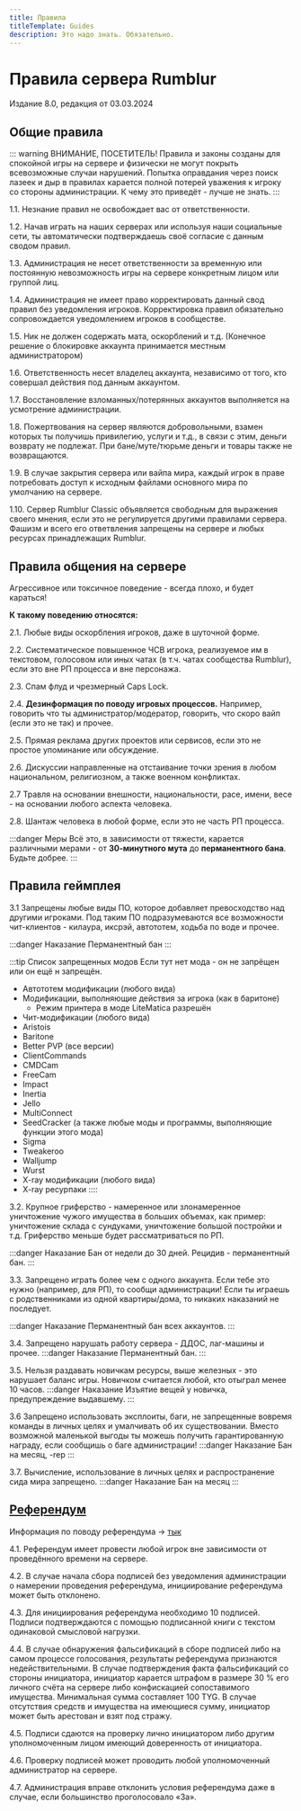 ```yaml
---
title: Правила
titleTemplate: Guides
description: Это надо знать. Обязательно.
---
```


# Правила сервера Rumblur
Издание 8.0, редакция от 03.03.2024

## Общие правила

::: warning ВНИМАНИЕ, ПОСЕТИТЕЛЬ!
Правила и законы созданы для спокойной игры на сервере и физически не могут покрыть всевозможные случаи нарушений. Попытка оправдания через поиск лазеек и дыр в правилах карается полной потерей уважения к игроку со стороны администрации. К чему это приведёт - лучше не знать.
:::

1.1. Незнание правил не освобождает вас от ответственности.

1.2. Начав играть на наших серверах или используя наши социальные сети, ты автоматически подтверждаешь своё согласие с данным сводом правил.

1.3. Администрация не несет ответственности за временную или постоянную невозможность игры на сервере конкретным лицом или группой лиц.

1.4. Администрация не имеет право корректировать данный свод правил без уведомления игроков. Корректировка правил обязательно сопровождается уведомлением игроков в сообществе.

1.5. Ник не должен содержать мата, оскорблений и т.д. (Конечное решение о блокировке аккаунта принимается местным администратором)

1.6. Ответственность несет владелец аккаунта, независимо от того, кто совершал действия под данным аккаунтом.

1.7. Восстановление взломанных/потерянных аккаунтов выполняется на усмотрение администрации.

1.8. Пожертвования на сервер являются добровольными, взамен которых ты получишь привилегию, услуги и т.д., в связи с этим, деньги возврату не подлежат. При бане/муте/тюрьме деньги и товары также не возвращаются.

1.9. В случае закрытия сервера или вайпа мира, каждый игрок в праве потребовать доступ к исходным файлами основного мира по умолчанию на сервере.

1.10. Сервер Rumblur Classic объявляется свободным для выражения своего мнения, если это не регулируется другими правилами сервера. Фашизм и всего его ответвления запрещены на сервере и любых ресурсах принадлежащих Rumblur.

## Правила общения на сервере

Агрессивное или токсичное поведение - всегда плохо, и будет караться!

**К такому поведению относятся:**

2.1. Любые виды оскорбления игроков, даже в шуточной форме.

2.2. Систематическое повышенное ЧСВ игрока, реализуемое им в текстовом, голосовом или иных чатах (в т.ч. чатах сообщества Rumblur), если это вне РП процесса и вне персонажа.

2.3. Спам флуд и чрезмерный Caps Lock.

2.4. **Дезинформация по поводу игровых процессов.** Например, говорить что ты администратор/модератор, говорить, что скоро вайп (если это не так) и прочее.

2.5. Прямая реклама других проектов или сервисов, если это не простое упоминание или обсуждение.

2.6. Дискуссии направленные на отстаивание точки зрения в любом национальном, религиозном, а также военном конфликтах.

2.7 Травля на основании внешности, национальности, расе, имени, весе - на основании любого аспекта человека.

2.8. Шантаж человека в любой форме, если это не часть РП процесса.


:::danger Меры
Всё это, в зависимости от тяжести, карается различными мерами - от **30-минутного мута** до **перманентного бана**. Будьте добрее.
:::

## Правила геймплея
3.1 Запрещены любые виды ПО, которое добавляет превосходство над другими игроками. Под таким ПО подразумеваются все возможности чит-клиентов - килаура, иксрэй, автототем, ходьба по воде и прочее.

:::danger Наказание
Перманентный бан
:::

:::tip Список запрещенных модов
Если тут нет мода - он не запрёщен или он ещё н запрещён.
- Автототем модификации (любого вида)
- Модификации, выполняющие действия за игрока (как в баритоне)
  - Режим принтера в моде LiteMatica разрешён
- Чит-модификации (любого вида)
- Aristois
- Baritone
- Better PVP (все версии)
- ClientCommands
- CMDCam
- FreeCam
- Impact
- Inertia
- Jello
- MultiConnect
- SeedCracker (а также любые моды и программы, выполняющие функции этого мода)
- Sigma
- Tweakeroo
- Walljump
- Wurst
- X-ray модификации (любого вида)
- X-ray ресурпаки
::::

3.2. Крупное гриферство - намеренное или злонамеренное уничтожение чужого имущества в больших объемах, как пример: уничтожение склада с сундуками, уничтожение большой постройки и т.д. Гриферство меньше будет рассматриваться по РП.

:::danger Наказание
Бан от недели до 30 дней. Рецидив - перманентный бан.
:::

3.3. Запрещено играть более чем с одного аккаунта. Если тебе это нужно (например, для РП), то сообщи администрации! Если ты играешь с родственниками из одной квартиры/дома, то никаких наказаний не последует.

:::danger Наказание
Перманентный бан всех аккаунтов.
:::

3.4. Запрещено нарушать работу сервера - ДДОС, лаг-машины и прочее.
:::danger Наказание
Перманентный бан.
:::

3.5. Нельзя раздавать новичкам ресурсы, выше железных - это нарушает баланс игры.
Новичком считается любой, кто отыграл менее 10 часов.
:::danger Наказание
Изъятие вещей у новичка, предупреждение выдавшему.
:::

3.6 Запрещено использовать эксплоиты, баги, не запрещенные вовремя команды в личных целях и умалчивать об их существовании. Вместо возможной маленькой выгоды ты можешь получить гарантированную награду, если сообщишь о баге администрации!
:::danger Наказание
Бан на месяц, -rep
:::

3.7. Вычисление, использование в личных целях и распространение сида мира запрещено.
:::danger Наказание
Бан на месяц
:::

## [Референдум](/news/2020-12-28-referendum/)
Информация по поводу референдума → [тык](/news/2020-12-28-referendum/)

4.1. Референдум имеет провести любой игрок вне зависимости от проведённого времени на сервере.

4.2. В случае начала сбора подписей без 
уведомления администрации о намерении проведения референдума, инициирование референдума может быть отклонено.

4.3. Для инициирования референдума необходимо 10 подписей. Подписи подтверждаются с помощью подписанной книги с текстом одинаковой смысловой нагрузки.

4.4. В случае обнаружения фальсификаций в сборе подписей либо на самом процессе голосования, результаты референдума признаются недействительными. В случае подтверждения факта фальсификаций со стороны инициатора, инициатор карается штрафом в размере 30 % его личного счёта на сервере либо конфискацией сопоставимого имущества. Минимальная сумма составляет 100 TYG. В случае отсутствия средств и имущества на имеющиеся сумму, инициатор может быть арестован и взят под стражу.

4.5. Подписи сдаются на проверку лично инициатором либо другим уполномоченным лицом имеющий доверенность от инициатора.

4.6. Проверку подписей может проводить любой уполномоченный администратор на сервере.

4.7. Администрация вправе отклонить условия референдума даже в случае, если большинство проголосовало «За».
